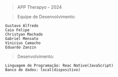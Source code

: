 > APP Therapyo - 2024

> Equipe de Desenvolvimento:

    Gustavo Alfredo
    Caio Felipe
    Christyan Machado
    Gabriel Mensato
    Vinicius Camacho
    Eduardo Zanzin

> Desenvolvimento:

    Linguagem de Programação: Reac Native(JavaScript)
    Banco de dados: local(dispositivo)
